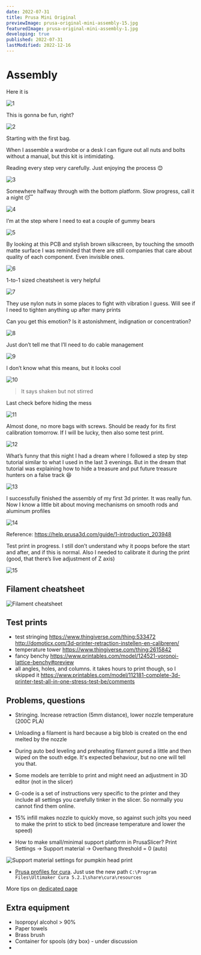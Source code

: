 ```yaml
---
date: 2022-07-31
title: Prusa Mini Original
previewImage: prusa-original-mini-assembly-15.jpg
featuredImage: prusa-original-mini-assembly-1.jpg
developing: true
published: 2022-07-31
lastModified: 2022-12-16
---
```


# Assembly

Here it is

![1](./prusa-original-mini-assembly-1.jpg)

This is gonna be fun, right?

![2](./prusa-original-mini-assembly-2.jpg)

Starting with the first bag.

When I assemble a wardrobe or a desk I can figure out all nuts and bolts without a manual, but this kit is intimidating.

Reading every step very carefully. Just enjoying the process 😊

![3](./prusa-original-mini-assembly-3.jpg)

Somewhere halfway through with the bottom platform. Slow progress, call it a night 😴

![4](./prusa-original-mini-assembly-4.jpg)

I’m at the step where I need to eat a couple of gummy bears

![5](./prusa-original-mini-assembly-5.jpg)

By looking at this PCB and stylish brown silkscreen, by touching the smooth matte surface I was reminded that there are still companies that care about quality of each component. Even invisible ones.

![6](./prusa-original-mini-assembly-6.jpg)

1-to-1 sized cheatsheet is very helpful

![7](./prusa-original-mini-assembly-7.jpg)

They use nylon nuts in some places to fight with vibration I guess. Will see if I need to tighten anything up after many prints

Can you get this emotion? Is it astonishment, indignation or concentration?

![8](./prusa-original-mini-assembly-8.jpg)

Just don’t tell me that I’ll need to do cable management

![9](./prusa-original-mini-assembly-9.jpg)

I don’t know what this means, but it looks cool

![10](./prusa-original-mini-assembly-10.jpg)

> It says shaken but not stirred

Last check before hiding the mess

![11](./prusa-original-mini-assembly-11.jpg)

Almost done, no more bags with screws. Should be ready for its first calibration tomorrow. If I will be lucky, then also some test print.

![12](./prusa-original-mini-assembly-12.jpg)

What’s funny that this night I had a dream where I followed a step by step tutorial similar to what I used in the last 3 evenings. But in the dream that tutorial was explaining how to hide a treasure and put future treasure hunters on a false track 😆

![13](./prusa-original-mini-assembly-13.jpg)

I successfully finished the assembly of my first 3d printer. It was really fun. Now I know a little bit about moving mechanisms on smooth rods and aluminum profiles

![14](./prusa-original-mini-assembly-14.jpg)

Reference: https://help.prusa3d.com/guide/1-introduction_203948

Test print in progress. I still don’t understand why it poops before the start and after, and if this is normal. Also I needed to calibrate it during the print (good, that there’s live adjustment of Z axis)

![15](./prusa-original-mini-assembly-15.jpg)

## Filament cheatsheet

![Filament cheatsheet](./prusa-filament-cheatsheet.webp)


## Test prints

- test stringing https://www.thingiverse.com/thing:533472 http://domoticx.com/3d-printer-retraction-instellen-en-calibreren/
- temperature tower https://www.thingiverse.com/thing:2615842
- fancy benchy https://www.printables.com/model/124521-voronoi-lattice-benchy#preview
- all angles, holes, and columns. it takes hours to print though, so I skipped it https://www.printables.com/model/112181-complete-3d-printer-test-all-in-one-stress-test-be/comments


## Problems, questions

- Stringing. Increase retraction (5mm distance), lower nozzle temperature (200C PLA)
- Unloading a filament is hard because a big blob is created on the end melted by the nozzle
- During auto bed leveling and preheating filament pured a little and then wiped on the south edge. It's expected behaviour, but no one will tell you that.
- Some models are terrible to print and might need an adjustment in 3D editor (not in the slicer)
- G-code is a set of instructions very specific to the printer and they include all settings you carefully tinker in the slicer. So normally you cannot find them online.
- 15% infill makes nozzle to quickly move, so against such jolts you need to make the print to stick to bed (increase temperature and lower the speed)

- How to make small/minimal support platform in PrusaSlicer? Print Settings -> Support material -> Overhang threshold = 0 (auto)

![Support material settings for pumpkin head print](./support-material-settings.png)

- [Prusa profiles for cura](https://help.prusa3d.com/guide/how-to-import-profiles-to-cura-4-x-windows-macos_17848#17856). Just use the new path `C:\Program Files\Ultimaker Cura 5.2.1\share\cura\resources`

More tips on [dedicated page](/make/3d-printer-lessons)

## Extra equipment

- Isopropyl alcohol > 90%
- Paper towels
- Brass brush
- Container for spools (dry box) - under discussion
- 